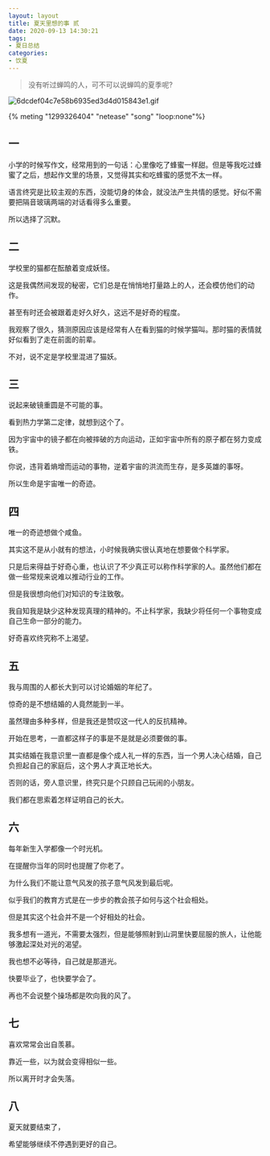 ```yaml
---
layout: layout
title: 夏天里想的事 贰
date: 2020-09-13 14:30:21
tags:
- 夏日总结
categories:
- 饮夏
---
```





> 没有听过蝉鸣的人，可不可以说蝉鸣的夏季呢? 

![6dcdef04c7e58b6935ed3d4d015843e1.gif](http://img.yocoh.cn/images/2020/06/25/6dcdef04c7e58b6935ed3d4d015843e1.gif)

{% meting "1299326404" "netease" "song" "loop:none"%}



## 一

 



小学的时候写作文，经常用到的一句话：心里像吃了蜂蜜一样甜。但是等我吃过蜂蜜了之后，想起作文里的场景，又觉得其实和吃蜂蜜的感觉不太一样。



语言终究是比较主观的东西，没能切身的体会，就没法产生共情的感觉。好似不需要把隔音玻璃两端的对话看得多么重要。



所以选择了沉默。



## 二

学校里的猫都在酝酿着变成妖怪。



这是我偶然间发现的秘密，它们总是在悄悄地打量路上的人，还会模仿他们的动作。



甚至有时还会被跟着走好久好久，这远不是好奇的程度。



我观察了很久，猜测原因应该是经常有人在看到猫的时候学猫叫。那时猫的表情就好似看到了走在前面的前辈。



不对，说不定是学校里混进了猫妖。



## 三

说起来破镜重圆是不可能的事。



看到热力学第二定律，就想到这个了。



因为宇宙中的镜子都在向被摔破的方向运动，正如宇宙中所有的原子都在努力变成铁。



你说，违背着熵增而运动的事物，逆着宇宙的洪流而生存，是多英雄的事呀。



所以生命是宇宙唯一的奇迹。



## 四

唯一的奇迹想做个咸鱼。



其实这不是从小就有的想法，小时候我确实很认真地在想要做个科学家。



只是后来得益于好奇心重，也认识了不少真正可以称作科学家的人。虽然他们都在做一些常规来说难以推动行业的工作。



但是我很想向他们对知识的专注致敬。



我自知我是缺少这种发现真理的精神的。不止科学家，我缺少将任何一个事物变成自己生命一部分的能力。



好奇喜欢终究称不上渴望。



## 五

我与周围的人都长大到可以讨论婚姻的年纪了。



惊奇的是不想结婚的人竟然能到一半。



虽然理由多种多样，但是我还是赞叹这一代人的反抗精神。



开始在思考，一直都这样子的事是不是就是必须要做的事。



其实结婚在我意识里一直都是像个成人礼一样的东西，当一个男人决心结婚，自己负担起自己的家庭后，这个男人才真正地长大。



否则的话，旁人意识里，终究只是个只顾自己玩闹的小朋友。



我们都在思索着怎样证明自己的长大。



## 六

每年新生入学都像一个时光机。



在提醒你当年的同时也提醒了你老了。



为什么我们不能让意气风发的孩子意气风发到最后呢。



似乎我们的教育方式是在一步步的教会孩子如何与这个社会相处。



但是其实这个社会并不是一个好相处的社会。



我多想有一道光，不需要太强烈，但是能够照射到山洞里快要屈服的旅人，让他能够激起深处对光的渴望。



我也想不必等待，自己就是那道光。



快要毕业了，也快要学会了。



再也不会说整个操场都是吹向我的风了。



## 七

喜欢常常会出自羡慕。



靠近一些，以为就会变得相似一些。



所以离开时才会失落。



## 八

夏天就要结束了，



希望能够继续不停遇到更好的自己。